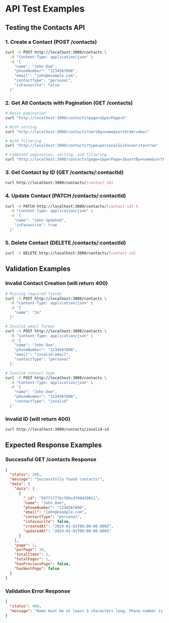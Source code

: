 # API Test Examples

## Testing the Contacts API

### 1. Create a Contact (POST /contacts)

```bash
curl -X POST http://localhost:3000/contacts \
  -H "Content-Type: application/json" \
  -d '{
    "name": "John Doe",
    "phoneNumber": "1234567890",
    "email": "john@example.com",
    "contactType": "personal",
    "isFavourite": false
  }'
```

### 2. Get All Contacts with Pagination (GET /contacts)

```bash
# Basic pagination
curl "http://localhost:3000/contacts?page=1&perPage=5"

# With sorting
curl "http://localhost:3000/contacts?sortBy=name&sortOrder=desc"

# With filtering
curl "http://localhost:3000/contacts?type=personal&isFavourite=true"

# Combined pagination, sorting, and filtering
curl "http://localhost:3000/contacts?page=1&perPage=3&sortBy=name&sortOrder=asc&type=work"
```

### 3. Get Contact by ID (GET /contacts/:contactId)

```bash
curl http://localhost:3000/contacts/[contact-id]
```

### 4. Update Contact (PATCH /contacts/:contactId)

```bash
curl -X PATCH http://localhost:3000/contacts/[contact-id] \
  -H "Content-Type: application/json" \
  -d '{
    "name": "John Updated",
    "isFavourite": true
  }'
```

### 5. Delete Contact (DELETE /contacts/:contactId)

```bash
curl -X DELETE http://localhost:3000/contacts/[contact-id]
```

## Validation Examples

### Invalid Contact Creation (will return 400)

```bash
# Missing required fields
curl -X POST http://localhost:3000/contacts \
  -H "Content-Type: application/json" \
  -d '{
    "name": "Jo"
  }'

# Invalid email format
curl -X POST http://localhost:3000/contacts \
  -H "Content-Type: application/json" \
  -d '{
    "name": "John Doe",
    "phoneNumber": "1234567890",
    "email": "invalid-email",
    "contactType": "personal"
  }'

# Invalid contact type
curl -X POST http://localhost:3000/contacts \
  -H "Content-Type: application/json" \
  -d '{
    "name": "John Doe",
    "phoneNumber": "1234567890",
    "contactType": "invalid"
  }'
```

### Invalid ID (will return 400)

```bash
curl http://localhost:3000/contacts/invalid-id
```

## Expected Response Examples

### Successful GET /contacts Response

```json
{
  "status": 200,
  "message": "Successfully found contacts!",
  "data": {
    "data": [
      {
        "_id": "507f1f77bcf86cd799439011",
        "name": "John Doe",
        "phoneNumber": "1234567890",
        "email": "john@example.com",
        "contactType": "personal",
        "isFavourite": false,
        "createdAt": "2024-01-01T00:00:00.000Z",
        "updatedAt": "2024-01-01T00:00:00.000Z"
      }
    ],
    "page": 1,
    "perPage": 10,
    "totalItems": 1,
    "totalPages": 1,
    "hasPreviousPage": false,
    "hasNextPage": false
  }
}
```

### Validation Error Response

```json
{
  "status": 400,
  "message": "Name must be at least 3 characters long, Phone number is required"
}
``` 